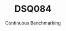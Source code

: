 ---
layout: docu
title: DSQ084
subtitle: Continuous Benchmarking
selected: TPC-DS
expanded: Benchmarking
benchmark: /individual_results/DSQ084.html
---